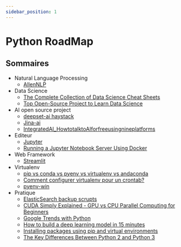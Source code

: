 ```yaml
---
sidebar_position: 1
---
```


Python RoadMap
===============

## Sommaires

-  Natural Language Processing
	+ [AllenNLP](./AllenNLP/)
- Data Science
	+ [The Complete Collection of Data Science Cheat Sheets](./The-Complete-Collection-of-Data-Science-Cheat-Sheets)
	+ [Top Open-Source Project to Learn Data Science](./Top-Open-Source-Project-to-Learn-Data-Science)
-  AI open source project
	+ [deepset-ai haystack](./deepset-ai-haystack/index)
	+ [Jina-ai](./Jina-ai/What-is-Neural-Search)
	+ [IntegratedAI_HowtotalktoAIforfreeusingnineplatforms](./IntegratedAI_HowtotalktoAIforfreeusingnineplatforms)
- Editeur
	+ [Jupyter](./Jupyter/How-to-run-JupyterLab-on-Docker)
	+ [Running a Jupyter Notebook Server Using Docker](./Running-a-Jupyter-Notebook-Server-Using-Docker)
- Web Framework
	+ [Streamlit](./Streamlit/The-essential-Streamlit-for-all-your-data-science-needs)
- Virtualenv
	+ [pip vs conda vs pyenv vs virtualenv vs andaconda](./pip-vs-conda-vs-pyenv-vs-virtualenv-vs-andaconda)
	+ [Comment configurer virtualenv pour un crontab?](./Comment-configurer-virtualenv-pour-un-crontab)
	+ [pyenv-win](./pyenv-win)
- Pratique
	+ [ElasticSearch backup scrupts](./Elasticsearch-backup/backup.py)
	+ [CUDA Simply Explained - GPU vs CPU Parallel Computing for Beginners](./CUDA-Simply-Explained-GPU-vs-CPU-Parallel-Computing-for-Beginners)
	+ [Google Trends with Python](./Google-Trends-with-Python)
	+ [How to build a deep learning model in 15 minutes](./How-to-build-a-deep-learning-model-in-15-minutes)
	+ [Installing packages using pip and virtual environments](./Installing-packages-using-pip-and-virtual-environments)
	+ [The Key Differences Between Python 2 and Python 3](./The-Key-Differences-Between-Python-2-and-Python-3)

